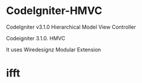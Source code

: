 # CodeIgniter-HMVC
CodeIgniter v3.1.0 Hierarchical Model View Controller

Codeigniter 3.1.0. HMVC

It uses Wiredesignz Modular Extension
# ifft
